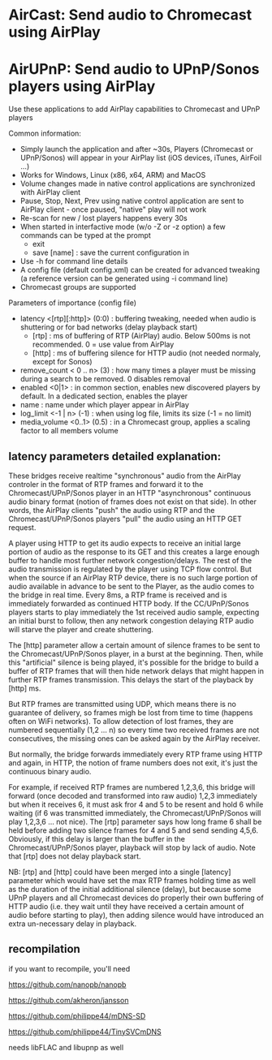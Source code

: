 # AirCast: Send audio to Chromecast using AirPlay

# AirUPnP: Send audio to UPnP/Sonos players using AirPlay

Use these applications to add AirPlay capabilities to Chromecast and UPnP players

Common information:
- Simply launch the application and after ~30s, Players (Chromecast or UPnP/Sonos) will appear in your AirPlay list (iOS devices, iTunes, AirFoil ...)
- Works for Windows, Linux (x86, x64, ARM) and MacOS 
- Volume changes made in native control applications are synchronized with AirPlay client
- Pause, Stop, Next, Prev using native control application are sent to AirPlay client - once paused, "native" play will not work
- Re-scan for new / lost players happens every 30s
- When started in interfactive mode (w/o -Z or -z option) a few commands can be typed at the prompt
	- exit
	- save [name] : save the current configuration in <name>
- Use -h for command line details	
- A config file (default config.xml) can be created for advanced tweaking (a reference version can be generated using -i command line)
- Chromecast groups are supported

Parameters of importance (config file)

- latency <[rtp][:http]> (0:0)	: buffering tweaking, needed when audio is shuttering or for bad networks (delay playback start)
	* [rtp] 	: ms of buffering of RTP (AirPlay) audio. Below 500ms is not recommended. 0 = use value from AirPlay
	* [http]	: ms of buffering silence for HTTP audio (not needed normaly, except for Sonos)
- remove_count < 0 .. n> (3)	: how many times a player must be missing during a search to be removed. 0 disables removal
- enabled <0|1>			: in common section, enables new discovered players by default. In a dedicated section, enables the player
- name 				: name under which player appear in AirPlay 
- log_limit <-1 | n> (-1)	: when using log file, limits its size (-1 = no limit)
- media_volume	<0..1> (0.5)	: in a Chromecast group, applies a scaling factor to all members volume

## latency parameters detailed explanation:

These bridges receive realtime "synchronous" audio from the AirPlay controler in the format of RTP frames and forward it to the Chromecast/UPnP/Sonos player in an HTTP "asynchronous" continuous audio binary format (notion of frames does not exist on that side). In other words, the AirPlay clients "push" the audio using RTP and the Chromecast/UPnP/Sonos players "pull" the audio using an HTTP GET request. 

A player using HTTP to get its audio expects to receive an initial large portion of audio as the response to its GET and this creates a large enough buffer to handle most further network congestion/delays. The rest of the audio transmission is regulated by the player using TCP flow control. But when the source if an AirPlay RTP device, there is no such large portion of audio available in advance to be sent to the Player, as the audio comes to the bridge in real time. Every 8ms, a RTP frame is received and is immediately forwarded as continued HTTP body. If the CC/UPnP/Sonos players starts to play immediately the 1st received audio sample, expecting an initial burst to follow, then any network congestion delaying RTP audio will starve the player and create shuttering. 

The [http] parameter allow a certain amount of silence frames to be sent to the Chromecast/UPnP/Sonos player, in a burst at the beginning. Then, while this "artificial" silence is being played, it's possible for the bridge to build a buffer of RTP frames that will then hide network delays that might happen in further RTP frames transmission. This delays the start of the playback by [http] ms.

But RTP frames are transmitted using UDP, which means there is no guarantee of delivery, so frames migh be lost from time to time (happens often on WiFi networks). To allow detection of lost frames, they are numbered sequentially (1,2 ... n) so every time two received frames are not consecutives, the missing ones can be asked again by the AirPlay receiver. 

But normally, the bridge forwards immediately every RTP frame using HTTP and again, in HTTP, the notion of frame numbers does not exit, it's just the continuous binary audio. 

For example, if received RTP frames are numbered 1,2,3,6, this bridge will forward (once decoded and transformed into raw audio) 1,2,3 immediately but when it receives 6, it must ask fror 4 and 5 to be resent and hold 6 while waiting (if 6 was transmitted immediately, the Chromecast/UPnP/Sonos will play 1,2,3,6 ... not nice). The [rtp] parameter says how long frame 6 shall be held before adding two silence frames for 4 and 5 and send sending 4,5,6. Obviously, if this delay is larger than the buffer in the Chromecast/UPnP/Sonos player, playback will stop by lack of audio. Note that [rtp] does not delay playback start.

NB: [rtp] and [http] could have been merged into a single [latency] parameter which would have set the max RTP frames holding time as well as the duration of the initial additional silence (delay), but because some UPnP players and all Chromecast devices do properly their own buffering of HTTP audio (i.e. they wait until they have received a certain amount of audio before starting to play), then adding silence would have introduced an extra un-necessary delay in playback. 

## recompilation

if you want to recompile, you'll need

https://github.com/nanopb/nanopb

https://github.com/akheron/jansson

https://github.com/philippe44/mDNS-SD

https://github.com/philippe44/TinySVCmDNS

needs libFLAC and libupnp as well

